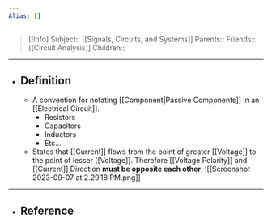 ```yaml
---
Alias: []
---
```

> [!Info]
> Subject:: [[Signals, Circuits, and Systems]]
> Parents:: 
> Friends:: [[Circuit Analysis]]
> Children:: 
---
- ## Definition
	- A convention for notating [[Component|Passive Components]] in an [[Electrical Circuit]].
		- Resistors
		- Capacitors
		- Inductors
		- Etc...
	- States that [[Current]] flows from the point of greater [[Voltage]] to the point of lesser [[Voltage]]. Therefore [[Voltage Polarity]] and [[Current]] Direction **must be opposite each other**.
	  ![[Screenshot 2023-09-07 at 2.29.18 PM.png]]
---
- ## Reference